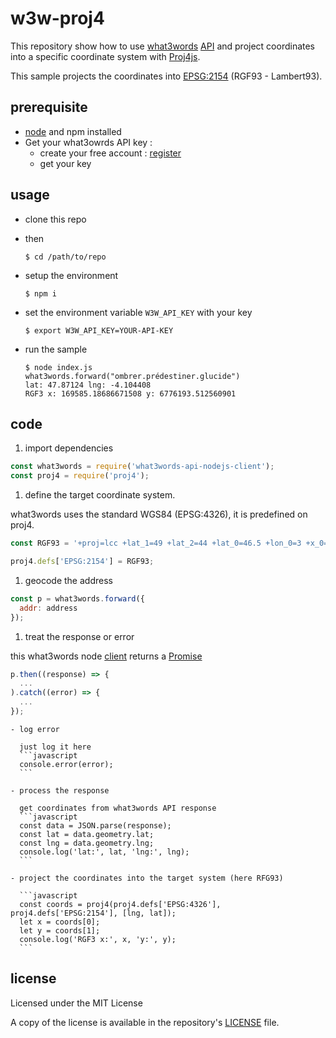 # w3w-proj4

This repository show how to use [what3words](https://what3words.com) [API](https://what3words.com/api) and project coordinates into a specific coordinate system with [Proj4js](http://proj4js.org/).

This sample projects the coordinates into [EPSG:2154](http://spatialreference.org/ref/epsg/2154/) (RGF93 - Lambert93).

## prerequisite
  - [node](https://nodejs.org/en/) and npm installed
  - Get your what3owrds API key :
    - create your free account : [register](https://accounts.what3words.com/)
    - get your key

## usage
  - clone this repo

  - then

    `$ cd /path/to/repo`

  - setup the environment

    `$ npm i`

  - set the environment variable `W3W_API_KEY` with your key

    `$ export W3W_API_KEY=YOUR-API-KEY`

  - run the sample

    ```shell
    $ node index.js
    what3words.forward("ombrer.prédestiner.glucide")
    lat: 47.87124 lng: -4.104408
    RGF3 x: 169585.18686671508 y: 6776193.512560901
    ```

## code

1.  import dependencies

  ```javascript
  const what3words = require('what3words-api-nodejs-client');
  const proj4 = require('proj4');

  ```

1. define the target coordinate system.

  what3words uses the standard WGS84 (EPSG:4326), it is predefined on proj4.

  ```javascript
  const RGF93 = '+proj=lcc +lat_1=49 +lat_2=44 +lat_0=46.5 +lon_0=3 +x_0=700000 +y_0=6600000 +ellps=GRS80 +towgs84=0,0,0,0,0,0,0 +units=m +no_defs';

  proj4.defs['EPSG:2154'] = RGF93;
  ```

1. geocode the address

  ```javascript
  const p = what3words.forward({
    addr: address
  });
  ```

1. treat the response or error

  this what3words node [client](https://www.npmjs.com/package/what3words-api-nodejs-client) returns a [Promise](https://developer.mozilla.org/en-US/docs/Web/JavaScript/Reference/Global_Objects/Promise)
  ```javascript
  p.then((response) => {    
    ...
  ).catch((error) => {
    ...
  });
  ```

    - log error

      just log it here
      ```javascript
      console.error(error);
      ```

    - process the response

      get coordinates from what3words API response
      ```javascript
      const data = JSON.parse(response);
      const lat = data.geometry.lat;
      const lng = data.geometry.lng;
      console.log('lat:', lat, 'lng:', lng);
      ```

    - project the coordinates into the target system (here RFG93)

      ```javascript
      const coords = proj4(proj4.defs['EPSG:4326'], proj4.defs['EPSG:2154'], [lng, lat]);
      let x = coords[0];
      let y = coords[1];
      console.log('RGF3 x:', x, 'y:', y);
      ```

## license

Licensed under the MIT License

A copy of the license is available in the repository's [LICENSE](LICENSE.md) file.
